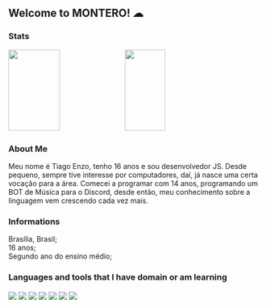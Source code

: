 ## Welcome to MONTERO! ☁

### Stats
<div>
<img width="45%"  height="160em" src="https://github-readme-stats.vercel.app/api?username=tiaaago&count_private=true&show_icons=true&theme=dracula" />
<img width="40%" height="160em" src="https://github-readme-stats.vercel.app/api/top-langs/?username=tiaaago&theme=dracula" />
</div>

### About Me
Meu nome é Tiago Enzo, tenho 16 anos e sou desenvolvedor JS. Desde pequeno, sempre tive interesse por computadores, daí, já nasce uma certa vocação para a área. Comecei a programar com 14 anos, programando um BOT de Música para o Discord, desde então, meu conhecimento sobre a linguagem vem crescendo cada vez mais.

### Informations
Brasília, Brasil;<br />
16 anos;<br />
Segundo ano do ensino médio;<br />

### Languages and tools that I have domain or am learning
<div>
<img align="center" src="https://img.shields.io/badge/JavaScript-F7DF1E?style=for-the-badge&logo=javascript&logoColor=black">
<img align="center" src="https://img.shields.io/badge/html5-%23E34F26.svg?style=for-the-badge&logo=html5&logoColor=white">
<img align="center" src="https://img.shields.io/badge/css3-%231572B6.svg?style=for-the-badge&logo=css3&logoColor=white">
<img align="center" src="https://img.shields.io/badge/node.js-6DA55F?style=for-the-badge&logo=node.js&logoColor=white">
<img align="center" src="https://img.shields.io/badge/NPM-%23000000.svg?style=for-the-badge&logo=npm&logoColor=white">
<img align="center" src="https://img.shields.io/badge/firebase-%23039BE5.svg?style=for-the-badge&logo=firebase">
<img align="center" src="https://img.shields.io/badge/Next.js-black?style=for-the-badge&logo=next.js">
</div>
